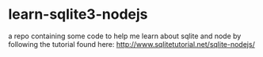 # learn-sqlite3-nodejs
a repo containing some code to help me learn about sqlite and node by following the tutorial found here: http://www.sqlitetutorial.net/sqlite-nodejs/
